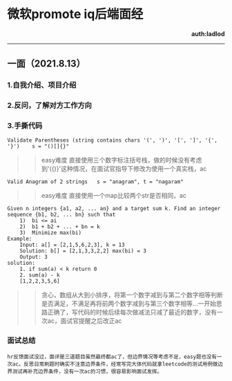 # 微软promote iq后端面经

<div align='right'><b>auth:ladlod</b></div>

**********************************************
## 一面（2021.8.13）
### 1.自我介绍、项目介绍
### 2.反问，了解对方工作方向
### 3.手撕代码
```Validate Parentheses (string contains chars '(', ')', '[', ']', '{', '}')	s = "()[]{}"```
>> easy难度 直接使用三个数字标注括号栈，做的时候没有考虑到'({)}'这种情况，在面试官指导下修改为使用一个真实栈，ac

```Valid Anagram of 2 strings	s = "anagram", t = "nagaram"```
>> easy难度 直接使用一个map比较两个str是否相同，ac

```
Given n integers {a1, a2, ... an} and a target sum k. Find an integer sequence {b1, b2, ... bn} such that
	1)	bi <= ai
	2)	b1 + b2 + ... + bn = k
	3)	Minimize max(bi)
Example:
	Input: a[] = [2,1,5,6,2,3], k = 13
	Solution: b[] = [2,1,3,3,2,2] max(bi) = 3
	Output: 3
solution:
	1. if sum(a) < k return 0
	2. sum(a) - k
	[1,2,2,3,5,6]
```
>> 贪心，数组从大到小排序，将第一个数字减到与第二个数字相等判断是否满足，不满足再将前两个数字减到与第三个数字相等...一开始思路正确了，写代码的时候后续每次做减法只减了最近的数字，没有一次ac，面试官提醒之后改正ac
### 面试总结
    hr反馈面试没过，面评是三道题目虽然最终都ac了，但边界情况等考虑不足，easy题也没有一次ac。反思日常刷题时确实不注意边界条件，经常写完大体代码就拿leetcode的测试用例做边界测试再补充边界条件，没有一次ac的习惯，很容易影响面试发挥。